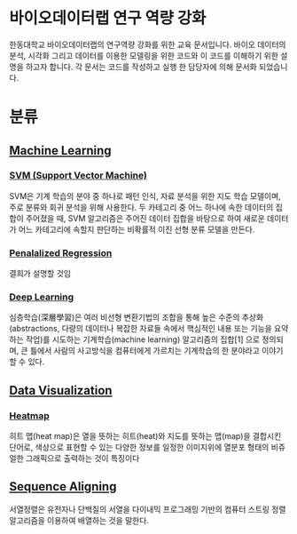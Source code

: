 # 바이오데이터랩 연구 역량 강화 
한동대학교 바이오데이터랩의 연구역량 강화를 위한 교육 문서입니다. 바이오 데이터의 분석, 시각화 그리고 데이터를 이용한 모델링을 위한 코드와 이 코드를 이해하기 위한 설명을 하고자 합니다. 각 문서는 코드를 작성하고 실행 한 담당자에 의해 문서화 되었습니다.

# 분류
## [Machine Learning](https://github.com/GooTec/BDLAB_CODE/tree/master/MachineLearning)
### [SVM (Support Vector Machine)](https://github.com/GooTec/BDLAB_CODE/tree/master/MachineLearning/SVM) 
   SVM은 기계 학습의 분야 중 하나로 패턴 인식, 자료 분석을 위한 지도 학습 모델이며, 주로 분류와 회귀 분석을 위해 사용한다. 두 카테고리 중 어느 하나에 속한 데이터의 집합이 주어졌을 때, SVM 알고리즘은 주어진 데이터 집합을 바탕으로 하여 새로운 데이터가 어느 카테고리에 속할지 판단하는 비확률적 이진 선형 분류 모델을 만든다.
   
### [Penalalized Regression](https://github.com/GooTec/BDLAB_CODE/tree/master/MachineLearning/PenalizedRegression)
   결희가 설명할 것임 
### [Deep Learning](https://github.com/GooTec/BDLAB_CODE/tree/master/MachineLearning/DeepLearning)
   심층학습(深層學習)은 여러 비선형 변환기법의 조합을 통해 높은 수준의 추상화(abstractions, 다량의 데이터나 복잡한 자료들 속에서 핵심적인 내용 또는 기능을 요약하는 작업)를 시도하는 기계학습(machine learning) 알고리즘의 집합[1] 으로 정의되며, 큰 틀에서 사람의 사고방식을 컴퓨터에게 가르치는 기계학습의 한 분야라고 이야기할 수 있다.
## [Data Visualization](https://github.com/GooTec/BDLAB_CODE/tree/master/DataVisualization)
### [Heatmap](https://github.com/GooTec/BDLAB_CODE/tree/master/DataVisualization/heatmap3) 
   히트 맵(heat map)은 열을 뜻하는 히트(heat)와 지도를 뜻하는 맵(map)을 결합시킨 단어로, 색상으로 표현할 수 있는 다양한 정보를 일정한 이미지위에 열분포 형태의 비쥬얼한 그래픽으로 출력하는 것이 특징이다

## [Sequence Aligning](https://github.com/GooTec/BDLAB_CODE/tree/master/Nanopore_data_aligning)
   서열정렬은 유전자나 단백질의 서열을 다이내믹 프로그래밍 기반의 컴퓨터 스트링 정렬 알고리즘을 이용하여 배열하는 것을 말한다.
